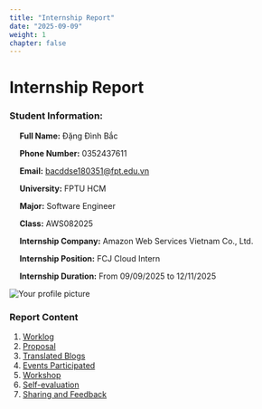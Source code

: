 ```yaml
---
title: "Internship Report"
date: "2025-09-09"
weight: 1
chapter: false
---
```


    
# Internship Report

### Student Information:
&emsp; **Full Name:** Đặng Đình Bắc

&emsp; **Phone Number:** 0352437611

&emsp; **Email:** bacddse180351@fpt.edu.vn

&emsp; **University:** FPTU HCM

&emsp; **Major:** Software Engineer

&emsp; **Class:** AWS082025

&emsp; **Internship Company:** Amazon Web Services Vietnam Co., Ltd.

&emsp; **Internship Position:** FCJ Cloud Intern

&emsp; **Internship Duration:** From 09/09/2025 to 12/11/2025

![Your profile picture](/images/avatar.jpg)

### Report Content

1.  [Worklog](1-Worklog/)
2.  [Proposal](2-Proposal/)
3.  [Translated Blogs](3-BlogsTranslated/)
4.  [Events Participated](4-EventParticipated/)
5.  [Workshop](5-Workshop/)
6.  [Self-evaluation](6-Self-evaluation/)
7.  [Sharing and Feedback](7-Feedback/)
